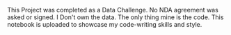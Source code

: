 This Project was completed as a Data Challenge. No NDA agreement was asked or signed.
I Don't own the data. The only thing mine is the code. This notebook is uploaded to showcase my code-writing skills and style.
